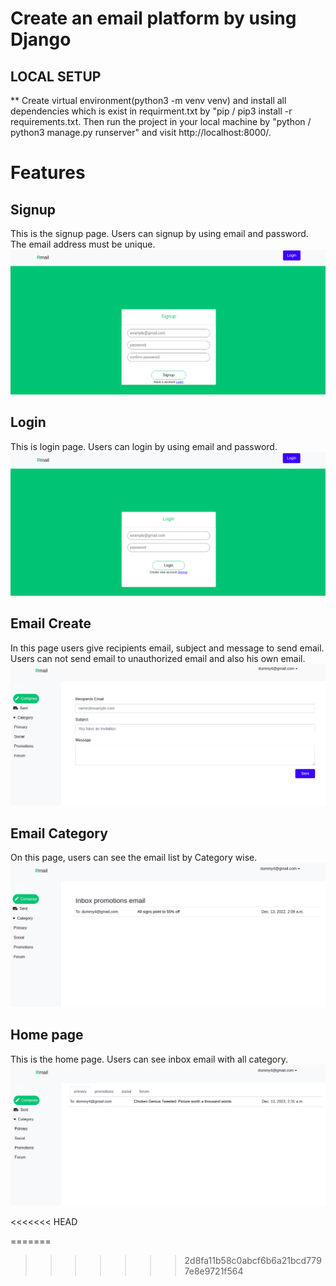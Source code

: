 # Create an email platform by using Django

## LOCAL SETUP
   ** Create virtual environment(python3 -m venv venv) 
      and install all dependencies which is exist in requirment.txt 
      by "pip / pip3 install -r requirements.txt. 
      Then run the project in your local machine by 
      "python / python3 manage.py runserver" 
      and visit http://localhost:8000/.

# Features

## Signup
This is the signup page. Users can signup by using email
and password. The email address must be unique.
![IMAGE_DESCRIPTION](rmail_snapshots/signup.png)

## Login
This is login page. Users can login by using email and password.
![IMAGE_DESCRIPTION](rmail_snapshots/login.png)

## Email Create
In this page users give recipients email, subject and message to
send email. Users can not send email to unauthorized email and also
his own email.
![IMAGE_DESCRIPTION](rmail_snapshots/create_page.png)

## Email Category
On this page, users can see the email list by Category wise. 
![IMAGE_DESCRIPTION](rmail_snapshots/category.png)

## Home page
This is the home page. Users can see inbox email with all category.
![IMAGE_DESCRIPTION](rmail_snapshots/home.png)


<<<<<<< HEAD

=======
>>>>>>> 2d8fa11b58c0abcf6b6a21bcd7797e8e9721f564

